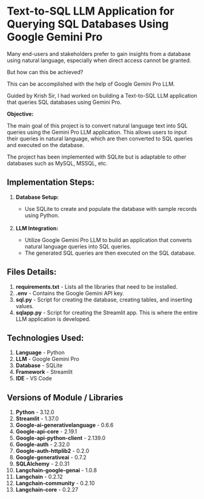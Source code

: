 # Text-to-SQL LLM Application for Querying SQL Databases Using Google Gemini Pro

Many end-users and stakeholders prefer to gain insights from a database using natural language, especially when direct access cannot be granted. 

But how can this be achieved?

This can be accomplished with the help of Google Gemini Pro LLM.

Guided by Krish Sir, I had worked on building a Text-to-SQL LLM application that queries SQL databases using Gemini Pro.

<b>Objective:</b>

The main goal of this project is to convert natural language text into SQL queries using the Gemini Pro LLM application. 
This allows users to input their queries in natural language, which are then converted to SQL queries and executed on the database.

The project has been implemented with SQLite but is adaptable to other databases such as MySQL, MSSQL, etc. <br>


<h2><b>Implementation Steps:</b></h2>
<ol>
  <li><b>Database Setup:</b></li>
    <ul> 
      <li>Use SQLite to create and populate the database with sample records using Python.</li>
    </ul><br>

   <li><b>LLM Integration:</b></li>

<ul> 
      <li>Utilize Google Gemini Pro LLM to build an application that converts natural language queries into SQL queries.</li>
      <li>The generated SQL queries are then executed on the SQL database.</li>
</ul> 
</ol>
<h2><b>Files Details:</b></h2>
<ol>
  <li><b>requirements.txt</b> - Lists all the libraries that need to be installed.</li>
  <li><b>.env</b> - Contains the Google Gemini API key.</li>
  <li><b>sql.py</b> - Script for creating the database, creating tables, and inserting values.</li>
  <li><b>sqlapp.py</b> - Script for creating the Streamlit app. This is where the entire LLM application is developed.</li>
</ol>

<h2><b>Technologies Used:</b></h2>
<ol>
  <li><b>Language</b> - Python</li>
  <li><b>LLM</b> - Google Gemini Pro</li>
  <li><b>Database</b> - SQLite</li>
  <li><b>Framework</b> - Streamlit</li>
  <li><b>IDE</b> - VS Code</li>
</ol>

<h2>Versions of Module / Libraries</h2>
<ol>
  <li><b>Python</b> -  3.12.0
  <li><b>Streamlit</b> -                     1.37.0</li>
  <li><b>Google-ai-generativelanguage</b> -  0.6.6</li>
  <li><b>Google-api-core</b> -               2.19.1</li>
  <li><b>Google-api-python-client</b> -      2.139.0</li>
  <li><b>Google-auth</b> -                   2.32.0</li>
  <li><b>Google-auth-httplib2</b> -          0.2.0</li>
  <li><b>Google-generativeai</b> -           0.7.2</li>
  <li><b>SQLAlchemy</b> -                    2.0.31</li>
  <li><b>Langchain-google-genai</b> -        1.0.8</li>
  <li><b>Langchain</b> -                     0.2.12</li>
  <li><b>Langchain-community</b> -           0.2.10</li>
  <li><b>Langchain-core</b> -                0.2.27</li>
</ol>

